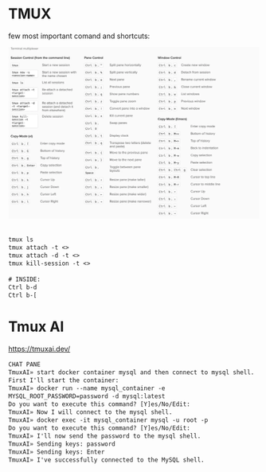 # TMUX

few most important comand and shortcuts:

![](../../assets/tmux.png)

```shell

tmux ls
tmux attach -t <>
tmux attach -d -t <>
tmux kill-session -t <>

# INSIDE:
Ctrl b-d 
Ctrl b-[
```


# Tmux AI


https://tmuxai.dev/

```shell
CHAT PANE
TmuxAI» start docker container mysql and then connect to mysql shell.
First I'll start the container:
TmuxAI» docker run --name mysql_container -e MYSQL_ROOT_PASSWORD=password -d mysql:latest
Do you want to execute this command? [Y]es/No/Edit:
TmuxAI» Now I will connect to the mysql shell.
TmuxAI» docker exec -it mysql_container mysql -u root -p
Do you want to execute this command? [Y]es/No/Edit:
TmuxAI» I'll now send the password to the mysql shell.
TmuxAI» Sending keys: password
TmuxAI» Sending keys: Enter
TmuxAI» I've successfully connected to the MySQL shell.

```
